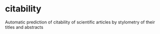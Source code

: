 # citability
Automatic prediction of citability of scientific articles by stylometry of their titles and abstracts
